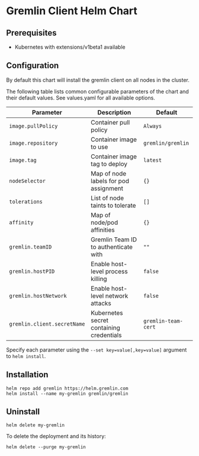 # Gremlin Client Helm Chart

## Prerequisites

* Kubernetes with extensions/v1beta1 available

## Configuration

By default this chart will install the gremlin client on all nodes in the
cluster.

The following table lists common configurable parameters of the chart and
their default values. See values.yaml for all available options.

|       Parameter                        |           Description                       |                         Default                     |
|----------------------------------------|---------------------------------------------|-----------------------------------------------------|
| `image.pullPolicy`                     | Container pull policy                       | `Always`                                            |
| `image.repository`                     | Container image to use                      | `gremlin/gremlin`                                   |
| `image.tag`                            | Container image tag to deploy               | `latest`                                            |
| `nodeSelector`                         | Map of node labels for pod assignment       | `{}`                                                |
| `tolerations`                          | List of node taints to tolerate             | `[]`                                                |
| `affinity`                             | Map of node/pod affinities                  | `{}`                                                |
| `gremlin.teamID`                       | Gremlin Team ID to authenticate with        | `""`                                                |
| `gremlin.hostPID`                      | Enable host-level process killing           | `false`                                             |
| `gremlin.hostNetwork`                  | Enable host-level network attacks           | `false`                                             |
| `gremlin.client.secretName`            | Kubernetes secret containing credentials    | `gremlin-team-cert`                                 |

Specify each parameter using the `--set key=value[,key=value]` argument to
`helm install`.

## Installation

```shell
helm repo add gremlin https://helm.gremlin.com
helm install --name my-gremlin gremlin/gremlin
```

## Uninstall

```shell
helm delete my-gremlin
```

To delete the deployment and its history:
```shell
helm delete --purge my-gremlin
```
